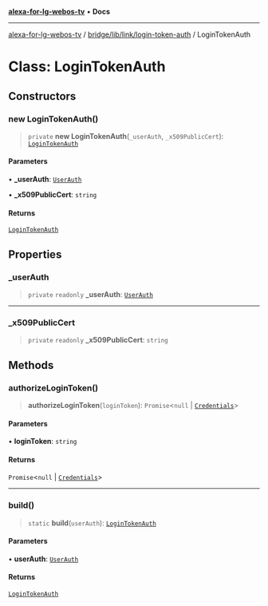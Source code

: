 [**alexa-for-lg-webos-tv**](../../../../../README.md) • **Docs**

***

[alexa-for-lg-webos-tv](../../../../../modules.md) / [bridge/lib/link/login-token-auth](../README.md) / LoginTokenAuth

# Class: LoginTokenAuth

## Constructors

### new LoginTokenAuth()

> `private` **new LoginTokenAuth**(`_userAuth`, `_x509PublicCert`): [`LoginTokenAuth`](LoginTokenAuth.md)

#### Parameters

• **\_userAuth**: [`UserAuth`](../../user-auth/classes/UserAuth.md)

• **\_x509PublicCert**: `string`

#### Returns

[`LoginTokenAuth`](LoginTokenAuth.md)

## Properties

### \_userAuth

> `private` `readonly` **\_userAuth**: [`UserAuth`](../../user-auth/classes/UserAuth.md)

***

### \_x509PublicCert

> `private` `readonly` **\_x509PublicCert**: `string`

## Methods

### authorizeLoginToken()

> **authorizeLoginToken**(`loginToken`): `Promise`\<`null` \| [`Credentials`](../../credentials/interfaces/Credentials.md)\>

#### Parameters

• **loginToken**: `string`

#### Returns

`Promise`\<`null` \| [`Credentials`](../../credentials/interfaces/Credentials.md)\>

***

### build()

> `static` **build**(`userAuth`): [`LoginTokenAuth`](LoginTokenAuth.md)

#### Parameters

• **userAuth**: [`UserAuth`](../../user-auth/classes/UserAuth.md)

#### Returns

[`LoginTokenAuth`](LoginTokenAuth.md)

